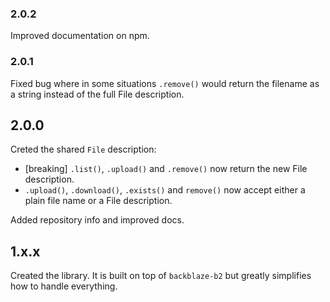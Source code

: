 ### 2.0.2

Improved documentation on npm.

### 2.0.1

Fixed bug where in some situations `.remove()` would return the filename as a string instead of the full File description.

## 2.0.0

Creted the shared `File` description:

- [breaking] `.list()`, `.upload()` and `.remove()` now return the new File description.
- `.upload()`, `.download()`, `.exists()` and `remove()` now accept either a plain file name or a File description.

Added repository info and improved docs.

## 1.x.x

Created the library. It is built on top of `backblaze-b2` but greatly simplifies how to handle everything.
